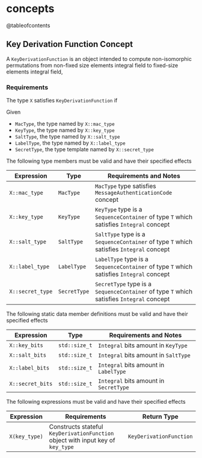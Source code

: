 # concepts

@tableofcontents

## Key Derivation Function Concept <a href="#kdf_concept" id="kdf_concept"></a>

A `KeyDerivationFunction` is an object intended to compute non-isomorphic permutations from non-fixed size elements integral field to fixed-size elements integral field,

### Requirements <a href="#kdf_concepts_requirements" id="kdf_concepts_requirements"></a>

The type `X` satisfies `KeyDerivationFunction` if

Given

* `MacType`, the type named by `X::mac_type`
* `KeyType`, the type named by `X::key_type`
* `SaltType`, the type named by `X::salt_type`
* `LabelType`, the type named by `X::label_type`
* `SecretType`, the type template named by `X::secret_type`

The following type members must be valid and have their specified effects

| Expression       | Type         | Requirements and Notes                                                                    |
| ---------------- | ------------ | ----------------------------------------------------------------------------------------- |
| `X::mac_type`    | `MacType`    | `MacType` type satisfies `MessageAuthenticationCode` concept                              |
| `X::key_type`    | `KeyType`    | `KeyType` type is a `SequenceContainer` of type `T` which satisfies `Integral` concept    |
| `X::salt_type`   | `SaltType`   | `SaltType` type is a `SequenceContainer` of type `T` which satisfies `Integral` concept   |
| `X::label_type`  | `LabelType`  | `LabelType` type is a `SequenceContainer` of type `T` which satisfies `Integral` concept  |
| `X::secret_type` | `SecretType` | `SecretType` type is a `SequenceContainer` of type `T` which satisfies `Integral` concept |

The following static data member definitions must be valid and have their specified effects

| Expression       | Type          | Requirements and Notes                 |
| ---------------- | ------------- | -------------------------------------- |
| `X::key_bits`    | `std::size_t` | `Integral` bits amount in `KeyType`    |
| `X::salt_bits`   | `std::size_t` | `Integral` bits amount in `SaltType`   |
| `X::label_bits`  | `std::size_t` | `Integral` bits amount in `LabelType`  |
| `X::secret_bits` | `std::size_t` | `Integral` bits amount in `SecretType` |

The following expressions must be valid and have their specified effects

| Expression    | Requirements                                                                    | Return Type             |
| ------------- | ------------------------------------------------------------------------------- | ----------------------- |
| `X(key_type)` | Constructs stateful `KeyDerivationFunction` object with input key of `key_type` | `KeyDerivationFunction` |

